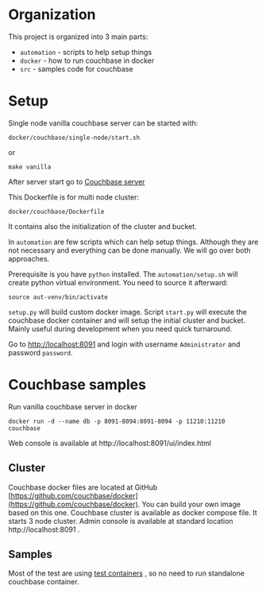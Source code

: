 # Organization
This project is organized into 3 main parts:
* `automation` - scripts to help setup things
* `docker` - how to run couchbase in docker
* `src` - samples code for couchbase

# Setup
Single node vanilla couchbase server can be started with:
```shell
docker/couchbase/single-node/start.sh
```
or
```shell
make vanilla
```
After server start go to [Couchbase server](http://localhost:8091/ui/index.html)

This Dockerfile is for multi node cluster: 
```shell
docker/couchbase/Dockerfile
```
It contains also the initialization of the cluster and bucket.

In `automation` are few scripts which can help setup things.
Although they are not necessary and everything can be done manually.
We will go over both approaches.

Prerequisite is you have `python` installed.
The `automation/setup.sh` will create python virtual environment. 
You need to source it afterward:
```shell
source aut-venv/bin/activate 
```

`setup.py` will build custom docker image. Script `start.py` will
execute the couchbase docker container and will setup the initial
cluster and bucket. Mainly useful during development when you 
need quick turnaround.

Go to [http://localhost:8091](http://localhost:8091) and login with
username `Administrator` and password `password`.

# Couchbase samples
Run vanilla couchbase server in docker
````
docker run -d --name db -p 8091-8094:8091-8094 -p 11210:11210 couchbase
````

Web console is available at http://localhost:8091/ui/index.html

## Cluster
Couchbase docker files are located at GitHub 
[https://github.com/couchbase/docker](https://github.com/couchbase/docker).
You can build your own image based on this one. 
Couchbase cluster is available as docker compose file. It starts 3 node cluster.
Admin console is available at standard location http://localhost:8091 .



## Samples
Most of the test are using [test containers](https://www.testcontainers.org/) , 
so no need to run standalone couchbase container.

